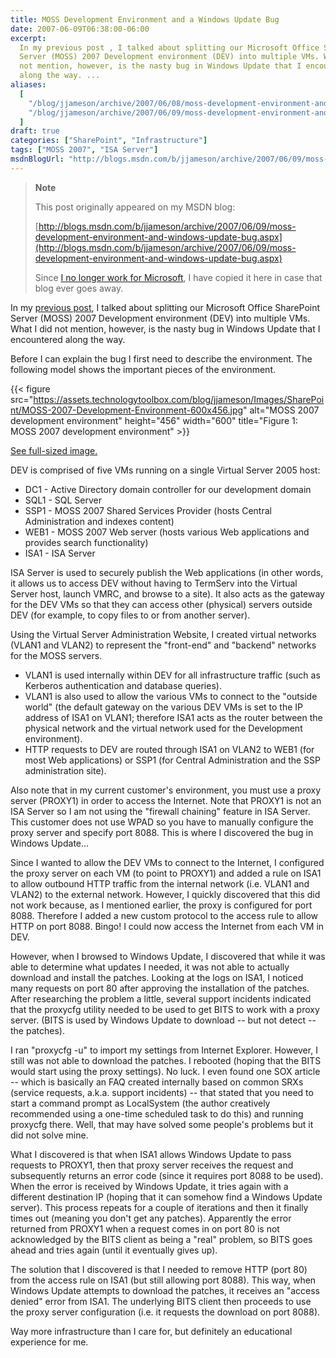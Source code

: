 ```yaml
---
title: MOSS Development Environment and a Windows Update Bug
date: 2007-06-09T06:38:00-06:00
excerpt:
  In my previous post , I talked about splitting our Microsoft Office SharePoint
  Server (MOSS) 2007 Development environment (DEV) into multiple VMs. What I did
  not mention, however, is the nasty bug in Windows Update that I encountered
  along the way. ...
aliases:
  [
    "/blog/jjameson/archive/2007/06/08/moss-development-environment-and-windows-update-bug.aspx",
    "/blog/jjameson/archive/2007/06/09/moss-development-environment-and-windows-update-bug.aspx",
  ]
draft: true
categories: ["SharePoint", "Infrastructure"]
tags: ["MOSS 2007", "ISA Server"]
msdnBlogUrl: "http://blogs.msdn.com/b/jjameson/archive/2007/06/09/moss-development-environment-and-windows-update-bug.aspx"
---
```


> **Note**
>
> This post originally appeared on my MSDN blog:
>
> [http://blogs.msdn.com/b/jjameson/archive/2007/06/09/moss-development-environment-and-windows-update-bug.aspx](http://blogs.msdn.com/b/jjameson/archive/2007/06/09/moss-development-environment-and-windows-update-bug.aspx)
>
> Since
> [I no longer work for Microsoft](/blog/jjameson/2011/09/02/last-day-with-microsoft),
> I have copied it here in case that blog ever goes away.

In my [previous post](/blog/jjameson/2007/06/09/virtual-server-issues), I talked
about splitting our Microsoft Office SharePoint Server (MOSS) 2007 Development
environment (DEV) into multiple VMs. What I did not mention, however, is the
nasty bug in Windows Update that I encountered along the way.

Before I can explain the bug I first need to describe the environment. The
following model shows the important pieces of the environment.

{{< figure
src="https://assets.technologytoolbox.com/blog/jjameson/Images/SharePoint/MOSS-2007-Development-Environment-600x456.jpg"
alt="MOSS 2007 development environment" height="456" width="600"
title="Figure 1: MOSS 2007 development environment" >}}

[See full-sized image.](https://assets.technologytoolbox.com/blog/jjameson/Images/SharePoint/MOSS-2007-Development-Environment-785x596.jpg)

DEV is comprised of five VMs running on a single Virtual Server 2005 host:

- DC1 - Active Directory domain controller for our development domain
- SQL1 - SQL Server
- SSP1 - MOSS 2007 Shared Services Provider (hosts Central Administration and
  indexes content)
- WEB1 - MOSS 2007 Web server (hosts various Web applications and provides
  search functionality)
- ISA1 - ISA Server

ISA Server is used to securely publish the Web applications (in other words, it
allows us to access DEV without having to TermServ into the Virtual Server host,
launch VMRC, and browse to a site). It also acts as the gateway for the DEV VMs
so that they can access other (physical) servers outside DEV (for example, to
copy files to or from another server).

Using the Virtual Server Administration Website, I created virtual networks
(VLAN1 and VLAN2) to represent the "front-end" and "backend" networks for the
MOSS servers.

- VLAN1 is used internally within DEV for all infrastructure traffic (such as
  Kerberos authentication and database queries).
- VLAN1 is also used to allow the various VMs to connect to the "outside world"
  (the default gateway on the various DEV VMs is set to the IP address of ISA1
  on VLAN1; therefore ISA1 acts as the router between the physical network and
  the virtual network used for the Development environment).
- HTTP requests to DEV are routed through ISA1 on VLAN2 to WEB1 (for most Web
  applications) or SSP1 (for Central Administration and the SSP administration
  site).

Also note that in my current customer's environment, you must use a proxy server
(PROXY1) in order to access the Internet. Note that PROXY1 is not an ISA Server
so I am not using the "firewall chaining" feature in ISA Server. This customer
does not use WPAD so you have to manually configure the proxy server and specify
port 8088. This is where I discovered the bug in Windows Update...

Since I wanted to allow the DEV VMs to connect to the Internet, I configured the
proxy server on each VM (to point to PROXY1) and added a rule on ISA1 to allow
outbound HTTP traffic from the internal network (i.e. VLAN1 and VLAN2) to the
external network. However, I quickly discovered that this did not work because,
as I mentioned earlier, the proxy is configured for port 8088. Therefore I added
a new custom protocol to the access rule to allow HTTP on port 8088. Bingo! I
could now access the Internet from each VM in DEV.

However, when I browsed to Windows Update, I discovered that while it was able
to determine what updates I needed, it was not able to actually download and
install the patches. Looking at the logs on ISA1, I noticed many requests on
port 80 after approving the installation of the patches. After researching the
problem a little, several support incidents indicated that the proxycfg utility
needed to be used to get BITS to work with a proxy server. (BITS is used by
Windows Update to download -- but not detect -- the patches).

I ran "proxycfg -u" to import my settings from Internet Explorer. However, I
still was not able to download the patches. I rebooted (hoping that the BITS
would start using the proxy settings). No luck. I even found one SOX article --
which is basically an FAQ created internally based on common SRXs (service
requests, a.k.a. support incidents) -- that stated that you need to start a
command prompt as LocalSystem (the author creatively recommended using a
one-time scheduled task to do this) and running proxycfg there. Well, that may
have solved some people's problems but it did not solve mine.

What I discovered is that when ISA1 allows Windows Update to pass requests to
PROXY1, then that proxy server receives the request and subsequently returns an
error code (since it requires port 8088 to be used). When the error is received
by Windows Update, it tries again with a different destination IP (hoping that
it can somehow find a Windows Update server). This process repeats for a couple
of iterations and then it finally times out (meaning you don't get any patches).
Apparently the error returned from PROXY1 when a request comes in on port 80 is
not acknowledged by the BITS client as being a "real" problem, so BITS goes
ahead and tries again (until it eventually gives up).

The solution that I discovered is that I needed to remove HTTP (port 80) from
the access rule on ISA1 (but still allowing port 8088). This way, when Windows
Update attempts to download the patches, it receives an "access denied" error
from ISA1. The underlying BITS client then proceeds to use the proxy server
configuration (i.e. it requests the download on port 8088).

Way more infrastructure than I care for, but definitely an educational
experience for me.
